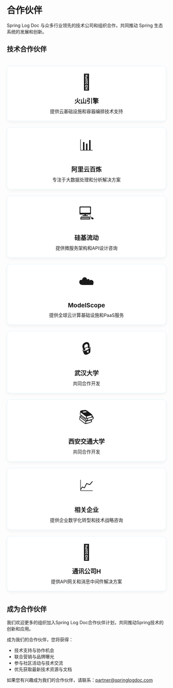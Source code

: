 # 合作伙伴

Spring Log Doc 与众多行业领先的技术公司和组织合作，共同推动 Spring 生态系统的发展和创新。

## 技术合作伙伴

<div class="partners-grid">
  <div class="partner-card">
    <div class="partner-logo">🏢</div>
    <div class="partner-name">火山引擎</div>
    <div class="partner-desc">提供云基础设施和容器编排技术支持</div>
  </div>
  
  <div class="partner-card">
    <div class="partner-logo">📊</div>
    <div class="partner-name">阿里云百炼</div>
    <div class="partner-desc">专注于大数据处理和分析解决方案</div>
  </div>
  
  <div class="partner-card">
    <div class="partner-logo">💻</div>
    <div class="partner-name">硅基流动</div>
    <div class="partner-desc">提供微服务架构和API设计咨询</div>
  </div>
  
  <div class="partner-card">
    <div class="partner-logo">☁️</div>
    <div class="partner-name">ModelScope</div>
    <div class="partner-desc">提供全球云计算基础设施和PaaS服务</div>
  </div>
  
  <div class="partner-card">
    <div class="partner-logo">🔒</div>
    <div class="partner-name">武汉大学</div>
    <div class="partner-desc">共同合作开发</div>
  </div>
  
  <div class="partner-card">
    <div class="partner-logo">📚</div>
    <div class="partner-name">西安交通大学</div>
    <div class="partner-desc">共同合作开发</div>
  </div>
  
  <div class="partner-card">
    <div class="partner-logo">📈</div>
    <div class="partner-name">相关企业</div>
    <div class="partner-desc">提供企业数字化转型和技术战略咨询</div>
  </div>
  
  <div class="partner-card">
    <div class="partner-logo">📡</div>
    <div class="partner-name">通讯公司H</div>
    <div class="partner-desc">提供API网关和消息中间件解决方案</div>
  </div>
</div>

## 成为合作伙伴

我们欢迎更多的组织加入Spring Log Doc合作伙伴计划，共同推动Spring技术的创新和应用。

成为我们的合作伙伴，您将获得：

- 技术支持与协作机会
- 联合营销与品牌曝光
- 参与社区活动与技术交流
- 优先获取最新技术资源与文档

如果您有兴趣成为我们的合作伙伴，请联系：partner@springlogdoc.com

<style>
.partners-grid {
  display: grid;
  grid-template-columns: repeat(auto-fill, minmax(250px, 1fr));
  gap: 20px;
  margin: 40px 0;
}

.partner-card {
  background-color: rgba(255, 255, 255, 0.8);
  border-radius: 12px;
  padding: 20px;
  box-shadow: 0 4px 12px rgba(0, 0, 0, 0.05);
  transition: all 0.3s ease;
  border: 1px solid rgba(14, 165, 233, 0.1);
  text-align: center;
}

.partner-card:hover {
  transform: translateY(-5px);
  box-shadow: 0 8px 24px rgba(0, 0, 0, 0.1);
  border-color: var(--vp-c-brand);
}

.partner-logo {
  font-size: 3rem;
  margin-bottom: 1rem;
}

.partner-name {
  font-weight: bold;
  font-size: 1.2rem;
  margin-bottom: 0.5rem;
  color: var(--vp-c-brand);
}

.partner-desc {
  font-size: 0.9rem;
  color: var(--vp-c-text-2);
}
</style> 
